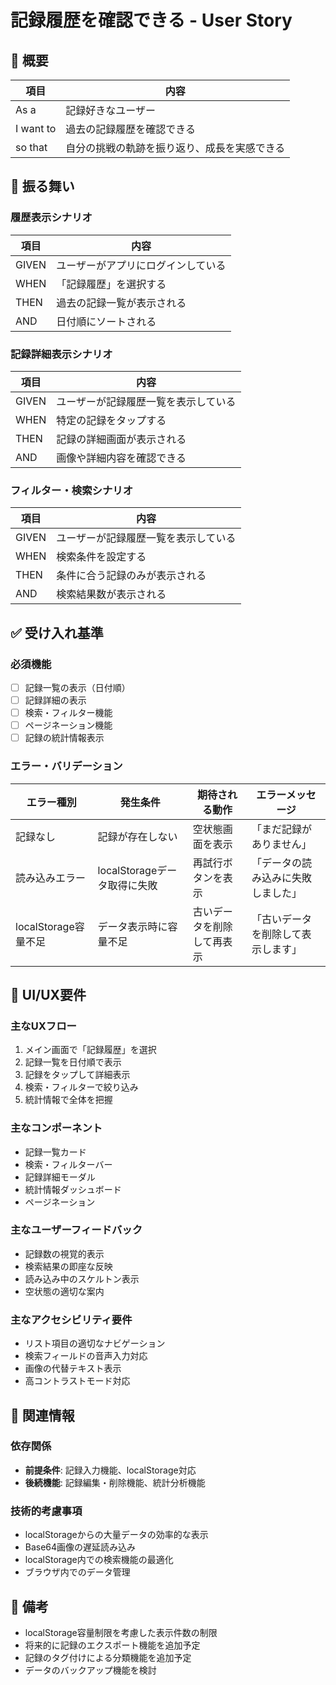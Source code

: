 # 記録履歴を確認できる - User Story

## 📖 概要

| 項目 | 内容 |
|------|------|
| As a | 記録好きなユーザー |
| I want to | 過去の記録履歴を確認できる |
| so that | 自分の挑戦の軌跡を振り返り、成長を実感できる |


## 🔄 振る舞い

### 履歴表示シナリオ

| 項目 | 内容 |
|------|------|
| GIVEN | ユーザーがアプリにログインしている |
| WHEN | 「記録履歴」を選択する |
| THEN | 過去の記録一覧が表示される |
| AND | 日付順にソートされる |

### 記録詳細表示シナリオ

| 項目 | 内容 |
|------|------|
| GIVEN | ユーザーが記録履歴一覧を表示している |
| WHEN | 特定の記録をタップする |
| THEN | 記録の詳細画面が表示される |
| AND | 画像や詳細内容を確認できる |

### フィルター・検索シナリオ

| 項目 | 内容 |
|------|------|
| GIVEN | ユーザーが記録履歴一覧を表示している |
| WHEN | 検索条件を設定する |
| THEN | 条件に合う記録のみが表示される |
| AND | 検索結果数が表示される |


## ✅ 受け入れ基準

### 必須機能
- [ ] 記録一覧の表示（日付順）
- [ ] 記録詳細の表示
- [ ] 検索・フィルター機能
- [ ] ページネーション機能
- [ ] 記録の統計情報表示

### エラー・バリデーション
| エラー種別 | 発生条件 | 期待される動作 | エラーメッセージ |
|------------|----------|----------------|------------------|
| 記録なし | 記録が存在しない | 空状態画面を表示 | 「まだ記録がありません」 |
| 読み込みエラー | localStorageデータ取得に失敗 | 再試行ボタンを表示 | 「データの読み込みに失敗しました」 |
| localStorage容量不足 | データ表示時に容量不足 | 古いデータを削除して再表示 | 「古いデータを削除して表示します」 |


## 🎨 UI/UX要件

### 主なUXフロー
1. メイン画面で「記録履歴」を選択
2. 記録一覧を日付順で表示
3. 記録をタップして詳細表示
4. 検索・フィルターで絞り込み
5. 統計情報で全体を把握

### 主なコンポーネント
- 記録一覧カード
- 検索・フィルターバー
- 記録詳細モーダル
- 統計情報ダッシュボード
- ページネーション

### 主なユーザーフィードバック
- 記録数の視覚的表示
- 検索結果の即座な反映
- 読み込み中のスケルトン表示
- 空状態の適切な案内

### 主なアクセシビリティ要件
- リスト項目の適切なナビゲーション
- 検索フィールドの音声入力対応
- 画像の代替テキスト表示
- 高コントラストモード対応


## 🔗 関連情報

### 依存関係
- **前提条件**: 記録入力機能、localStorage対応
- **後続機能**: 記録編集・削除機能、統計分析機能

### 技術的考慮事項
- localStorageからの大量データの効率的な表示
- Base64画像の遅延読み込み
- localStorage内での検索機能の最適化
- ブラウザ内でのデータ管理

## 📝 備考
- localStorage容量制限を考慮した表示件数の制限
- 将来的に記録のエクスポート機能を追加予定
- 記録のタグ付けによる分類機能を追加予定
- データのバックアップ機能を検討 